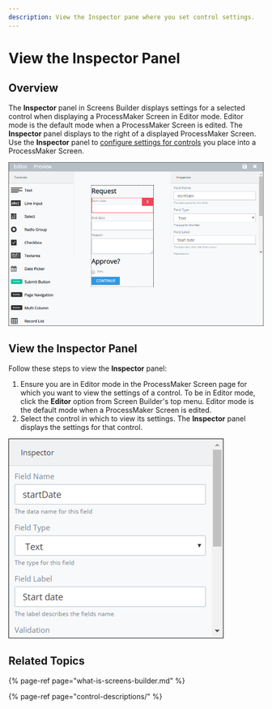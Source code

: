 ```yaml
---
description: View the Inspector pane where you set control settings.
---
```


# View the Inspector Panel

## Overview

The **Inspector** panel in Screens Builder displays settings for a selected control when displaying a ProcessMaker Screen in Editor mode. Editor mode is the default mode when a ProcessMaker Screen is edited. The **Inspector** panel displays to the right of a displayed ProcessMaker Screen. Use the **Inspector** panel to [configure settings for controls](control-descriptions/) you place into a ProcessMaker Screen.

![Screens Builder displaying the Inspector panel in Editor mode ](../../../.gitbook/assets/screens-editor-mode-processes.png)

## View the Inspector Panel

Follow these steps to view the **Inspector** panel:

1. Ensure you are in Editor mode in the ProcessMaker Screen page for which you want to view the settings of a control. To be in Editor mode, click the **Editor** option from Screen Builder's top menu. Editor mode is the default mode when a ProcessMaker Screen is edited.
2. Select the control in which to view its settings. The **Inspector** panel displays the settings for that control.

![Inspector panel displaying control settings in Editor mode](../../../.gitbook/assets/inspector-panel-scripts-builder-processes.png)

## Related Topics

{% page-ref page="what-is-screens-builder.md" %}

{% page-ref page="control-descriptions/" %}



